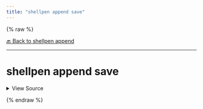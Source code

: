 ```yaml
---
title: "shellpen append save"
---
```


{% raw %}





[🔙 Back to shellpen append](/api/shellpen/append)

---







<!-- Todo, if there are no subcommands under the child commands, use a smaller heading size -->

# shellpen append save



<details>
  <summary>View Source</summary>

{% endraw %}
{% highlight sh %}
shellpen result > "$1"
chmod +x "$1"
{% endhighlight %}
{% raw %}

</details>










  
{% endraw %}
